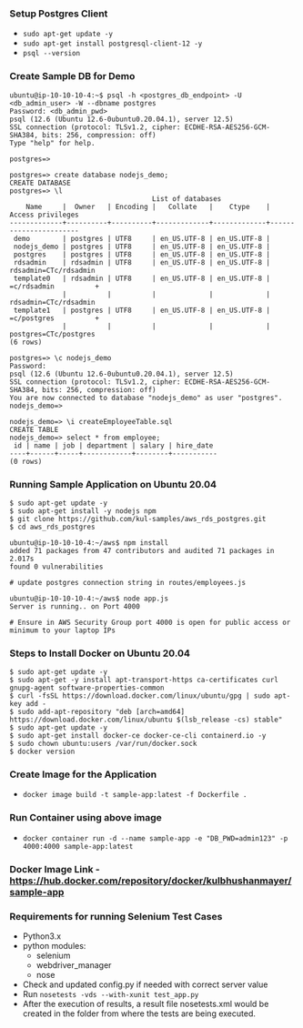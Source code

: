 ### Setup Postgres Client
- `sudo apt-get update -y`
- `sudo apt-get install postgresql-client-12 -y`
- `psql --version`
### Create Sample DB for Demo
```
ubuntu@ip-10-10-10-4:~$ psql -h <postgres_db_endpoint> -U <db_admin_user> -W --dbname postgres
Password: <db_admin_pwd>
psql (12.6 (Ubuntu 12.6-0ubuntu0.20.04.1), server 12.5)
SSL connection (protocol: TLSv1.2, cipher: ECDHE-RSA-AES256-GCM-SHA384, bits: 256, compression: off)
Type "help" for help.

postgres=>

postgres=> create database nodejs_demo;
CREATE DATABASE
postgres=> \l
                                   List of databases
    Name     |  Owner   | Encoding |   Collate   |    Ctype    |   Access privileges
-------------+----------+----------+-------------+-------------+-----------------------
 demo        | postgres | UTF8     | en_US.UTF-8 | en_US.UTF-8 |
 nodejs_demo | postgres | UTF8     | en_US.UTF-8 | en_US.UTF-8 |
 postgres    | postgres | UTF8     | en_US.UTF-8 | en_US.UTF-8 |
 rdsadmin    | rdsadmin | UTF8     | en_US.UTF-8 | en_US.UTF-8 | rdsadmin=CTc/rdsadmin
 template0   | rdsadmin | UTF8     | en_US.UTF-8 | en_US.UTF-8 | =c/rdsadmin          +
             |          |          |             |             | rdsadmin=CTc/rdsadmin
 template1   | postgres | UTF8     | en_US.UTF-8 | en_US.UTF-8 | =c/postgres          +
             |          |          |             |             | postgres=CTc/postgres
(6 rows)

postgres=> \c nodejs_demo
Password:
psql (12.6 (Ubuntu 12.6-0ubuntu0.20.04.1), server 12.5)
SSL connection (protocol: TLSv1.2, cipher: ECDHE-RSA-AES256-GCM-SHA384, bits: 256, compression: off)
You are now connected to database "nodejs_demo" as user "postgres".
nodejs_demo=>

nodejs_demo=> \i createEmployeeTable.sql
CREATE TABLE
nodejs_demo=> select * from employee;
 id | name | job | department | salary | hire_date
----+------+-----+------------+--------+-----------
(0 rows)

```
### Running Sample Application on Ubuntu 20.04
```
$ sudo apt-get update -y
$ sudo apt-get install -y nodejs npm
$ git clone https://github.com/kul-samples/aws_rds_postgres.git
$ cd aws_rds_postgres

ubuntu@ip-10-10-10-4:~/aws$ npm install
added 71 packages from 47 contributors and audited 71 packages in 2.017s
found 0 vulnerabilities

# update postgres connection string in routes/employees.js

ubuntu@ip-10-10-10-4:~/aws$ node app.js
Server is running.. on Port 4000

# Ensure in AWS Security Group port 4000 is open for public access or minimum to your laptop IPs
```
### Steps to Install Docker on Ubuntu 20.04
```
$ sudo apt-get update -y
$ sudo apt-get -y install apt-transport-https ca-certificates curl gnupg-agent software-properties-common
$ curl -fsSL https://download.docker.com/linux/ubuntu/gpg | sudo apt-key add -
$ sudo add-apt-repository "deb [arch=amd64] https://download.docker.com/linux/ubuntu $(lsb_release -cs) stable"
$ sudo apt-get update -y
$ sudo apt-get install docker-ce docker-ce-cli containerd.io -y
$ sudo chown ubuntu:users /var/run/docker.sock
$ docker version
```
### Create Image for the Application
- `docker image build -t sample-app:latest -f Dockerfile .`
### Run Container using above image
- `docker container run -d --name sample-app -e "DB_PWD=admin123" -p 4000:4000 sample-app:latest`
### Docker Image Link - https://hub.docker.com/repository/docker/kulbhushanmayer/sample-app
### Requirements for running Selenium Test Cases
- Python3.x
- python modules:
	- selenium
	- webdriver_manager
	- nose
- Check and updated config.py if needed with correct server value
- Run `nosetests -vds --with-xunit test_app.py`
- After the execution of results, a result file nosetests.xml would be created in the folder from where the tests are being executed.
